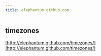 ```yaml
---
title: elephantum.github.com
---
```


timezones
---------

[http://elephantum.github.com/timezones/](http://elephantum.github.com/timezones/)
